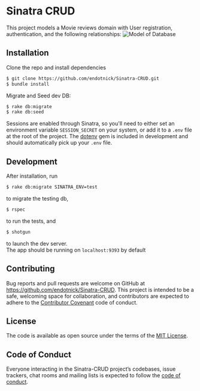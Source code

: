 # Sinatra CRUD

This project models a Movie reviews domain with User registration, authentication, and the following relationships: 
![Model of Database](https://cdn.buttercms.com/UNuAKvPfRfyUS9lNvgYg)

## Installation

Clone the repo and install dependencies

```bash
$ git clone https://github.com/endotnick/Sinatra-CRUD.git
$ bundle install
```

Migrate and Seed dev DB:

```bash
$ rake db:migrate
$ rake db:seed
```

Sessions are enabled through Sinatra, so you'll need to either set an environment variable `SESSION_SECRET` on your system, or add it to a `.env` file at the root of the project. The [dotenv](https://github.com/bkeepers/dotenv) gem is included in development and should automatically pick up your `.env` file.

## Development

After installation, run 

```bash
$ rake db:migrate SINATRA_ENV=test
```
 to migrate the testing db,
 
```bash
$ rspec
```
to run the tests, and


```bash
$ shotgun
```
to launch the dev server.   
The app should be running on `localhost:9393` by default


## Contributing

Bug reports and pull requests are welcome on GitHub at https://github.com/endotnick/Sinatra-CRUD. This project is intended to be a safe, welcoming space for collaboration, and contributors are expected to adhere to the [Contributor Covenant](http://contributor-covenant.org) code of conduct.

## License

The code is available as open source under the terms of the [MIT License](https://opensource.org/licenses/MIT).

## Code of Conduct

Everyone interacting in the Sinatra-CRUD project’s codebases, issue trackers, chat rooms and mailing lists is expected to follow the [code of conduct](https://github.com/endotnick/Sinatra-CRUD/blob/master/CODE_OF_CONDUCT.md).
